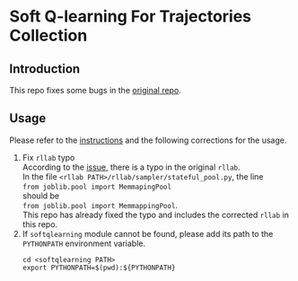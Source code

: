 # Soft Q-learning For Trajectories Collection

## Introduction

This repo fixes some bugs in the [original repo](https://github.com/haarnoja/softqlearning). 

## Usage

Please refer to the [instructions](README.origin.md) and the following corrections for the usage.

1. Fix `rllab` typo  
   According to the [issue](https://github.com/rll/rllab/issues/240), there is a typo in the original `rllab`.  
   In the file `<rllab PATH>/rllab/sampler/stateful_pool.py`, the line  
   `from joblib.pool import MemmapingPool`  
   should be  
   `from joblib.pool import MemmappingPool`.  
   This repo has already fixed the typo and includes the corrected `rllab` in this repo.
2. If `softqlearning` module cannot be found, please add its path to the `PYTHONPATH` environment variable.
   ```
   cd <softqlearning PATH>
   export PYTHONPATH=$(pwd):${PYTHONPATH}
   ```
   